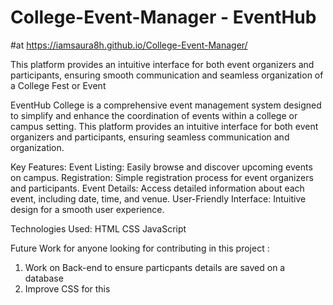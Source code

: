 # College-Event-Manager - EventHub
#at https://iamsaura8h.github.io/College-Event-Manager/

This platform provides an intuitive interface for both event organizers and participants, ensuring smooth communication and seamless organization of a College Fest or Event

EventHub College is a comprehensive event management system designed to simplify and enhance the coordination of events within a college or campus setting. This platform provides an intuitive interface for both event organizers and participants, ensuring seamless communication and organization.

Key Features:
Event Listing: Easily browse and discover upcoming events on campus.
Registration: Simple registration process for event organizers and participants.
Event Details: Access detailed information about each event, including date, time, and venue.
User-Friendly Interface: Intuitive design for a smooth user experience.

Technologies Used:
HTML 
CSS 
JavaScript

Future Work for anyone looking for contributing in this project : 
1) Work on Back-end to ensure particpants details are saved on a database 
2) Improve CSS for this
